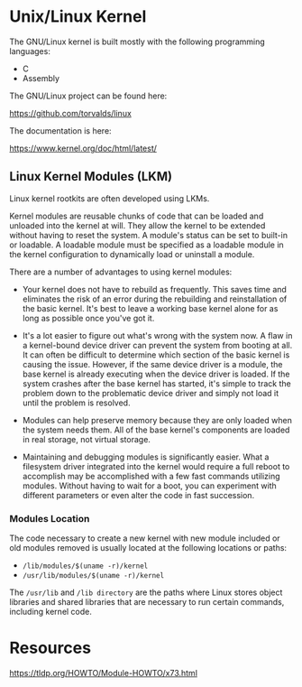# Unix/Linux Kernel

The GNU/Linux kernel is built mostly with the following programming languages:

- C
- Assembly

The GNU/Linux project can be found here:

https://github.com/torvalds/linux

The documentation is here:

https://www.kernel.org/doc/html/latest/

## Linux Kernel Modules (LKM)

Linux kernel rootkits are often developed using LKMs.

Kernel modules are reusable chunks of code that can be loaded and unloaded into the kernel at will. They allow the kernel to be extended without having to reset the system. A module's status can be set to built-in or loadable. A loadable module must be specified as a loadable module in the kernel configuration to dynamically load or uninstall a module.

There are a number of advantages to using kernel modules:

- Your kernel does not have to rebuild as frequently. This saves time and eliminates the risk of an error during the rebuilding and reinstallation of the basic kernel. It's best to leave a working base kernel alone for as long as possible once you've got it.

- It's a lot easier to figure out what's wrong with the system now. A flaw in a kernel-bound device driver can prevent the system from booting at all. It can often be difficult to determine which section of the basic kernel is causing the issue. However, if the same device driver is a module, the base kernel is already executing when the device driver is loaded. If the system crashes after the base kernel has started, it's simple to track the problem down to the problematic device driver and simply not load it until the problem is resolved.

- Modules can help preserve memory because they are only loaded when the system needs them. All of the base kernel's components are loaded in real storage, not virtual storage.

- Maintaining and debugging modules is significantly easier. What a filesystem driver integrated into the kernel would require a full reboot to accomplish may be accomplished with a few fast commands utilizing modules. Without having to wait for a boot, you can experiment with different parameters or even alter the code in fast succession.

### Modules Location

The code necessary to create a new kernel with new module included or old modules removed is usually located at the following locations or paths: 

- `/lib/modules/$(uname -r)/kernel` 
- `/usr/lib/modules/$(uname -r)/kernel` 

The `/usr/lib` and `/lib directory` are the paths where Linux stores object libraries and shared libraries that are necessary to run certain commands, including kernel code.

# Resources

https://tldp.org/HOWTO/Module-HOWTO/x73.html


